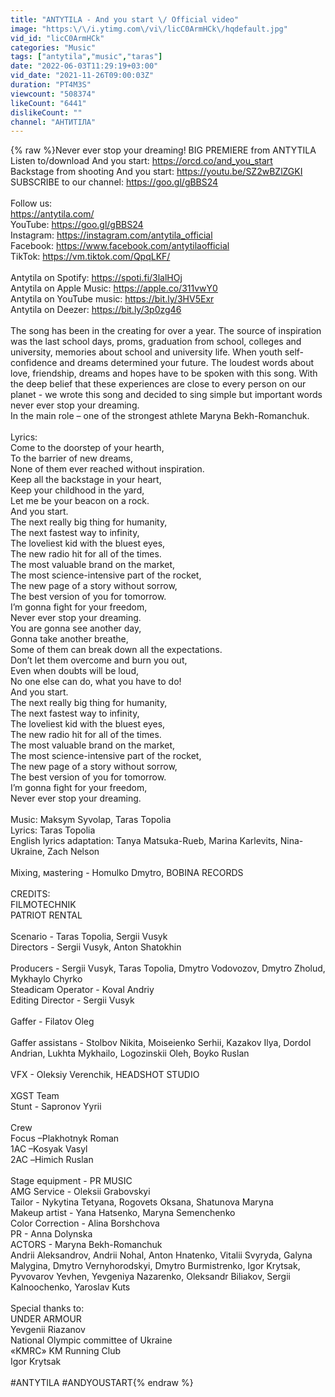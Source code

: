 ```yaml
---
title: "ANTYTILA - And you start \/ Official video"
image: "https:\/\/i.ytimg.com\/vi\/licC0ArmHCk\/hqdefault.jpg"
vid_id: "licC0ArmHCk"
categories: "Music"
tags: ["antytila","music","taras"]
date: "2022-06-03T11:29:19+03:00"
vid_date: "2021-11-26T09:00:03Z"
duration: "PT4M3S"
viewcount: "508374"
likeCount: "6441"
dislikeCount: ""
channel: "АНТИТІЛА"
---
```

{% raw %}Never ever stop your dreaming! BIG PREMIERE from ANTYTILA <br />Listen to/download And you start: <a rel="nofollow" target="blank" href="https://orcd.co/and_you_start">https://orcd.co/and_you_start</a><br />Backstage from shooting And you start: <a rel="nofollow" target="blank" href="https://youtu.be/SZ2wBZlZGKI">https://youtu.be/SZ2wBZlZGKI</a><br />SUBSCRIBE to our channel: <a rel="nofollow" target="blank" href="https://goo.gl/gBBS24">https://goo.gl/gBBS24</a><br /><br />Follow us:<br /><a rel="nofollow" target="blank" href="https://antytila.com/">https://antytila.com/</a><br />YouTube: <a rel="nofollow" target="blank" href="https://goo.gl/gBBS24">https://goo.gl/gBBS24</a><br />Instagram: <a rel="nofollow" target="blank" href="https://instagram.com/antytila_official">https://instagram.com/antytila_official</a> <br />Facebook: <a rel="nofollow" target="blank" href="https://www.facebook.com/antytilaofficial">https://www.facebook.com/antytilaofficial</a><br />TikTok: <a rel="nofollow" target="blank" href="https://vm.tiktok.com/QpqLKF/">https://vm.tiktok.com/QpqLKF/</a><br /><br />Antytila on Spotify: <a rel="nofollow" target="blank" href="https://spoti.fi/3lalHOj">https://spoti.fi/3lalHOj</a><br />Antytila on Apple Music: <a rel="nofollow" target="blank" href="https://apple.co/311vwY0">https://apple.co/311vwY0</a><br />Antytila on YouTube music: <a rel="nofollow" target="blank" href="https://bit.ly/3HV5Exr">https://bit.ly/3HV5Exr</a><br />Antytila on Deezer: <a rel="nofollow" target="blank" href="https://bit.ly/3p0zg46">https://bit.ly/3p0zg46</a><br /><br />The song has been in the creating for over a year. The source of inspiration was the last school days, proms, graduation from school, colleges and university, memories about school and university life. When youth self-confidence and dreams determined your future. The loudest words about love, friendship, dreams and hopes have to be spoken with this song. With the deep belief that these experiences are close to every person on our planet - we wrote this song and decided to sing simple but important words never ever stop your dreaming.<br />In the main role – one of the strongest athlete Maryna Bekh-Romanchuk.<br /><br />Lyrics:<br />Come to the doorstep of your hearth,<br />To the barrier of new dreams,<br />None of them ever reached without inspiration.<br />Keep all the backstage in your heart,<br />Keep your childhood in the yard,<br />Let me be your beacon on a rock. <br />And you start.<br />The next really big thing for humanity,<br />The next fastest way to infinity,<br />The loveliest kid with the bluest eyes,<br />The new radio hit for all of the times.<br />The most valuable brand on the market,<br />The most science-intensive part of the rocket,<br />The new page of a story without sorrow,<br />The best version of you for tomorrow.<br />I’m gonna fight for your freedom,<br />Never ever stop your dreaming.<br />You are gonna see another day, <br />Gonna take another breathe,<br />Some of them can break down all the expectations. <br />Don’t let them overcome and burn you out,<br />Even when doubts will be loud,<br />No one else can do, what you have to do!<br />And you start.<br />The next really big thing for humanity,<br />The next fastest way to infinity,<br />The loveliest kid with the bluest eyes,<br />The new radio hit for all of the times.<br />The most valuable brand on the market,<br />The most science-intensive part of the rocket,<br />The new page of a story without sorrow,<br />The best version of you for tomorrow.<br />I’m gonna fight for your freedom,<br />Never ever stop your dreaming.<br /><br />Music: Maksym Syvolap, Taras Topolia<br />Lyrics: Taras Topolia<br />English lyrics adaptation:  Tanya Matsuka-Rueb, Marina Karlevits, Nina-Ukraine, Zach Nelson<br /><br />Mixing, мastering - Homulko Dmytro, BOBINA RECORDS<br /><br />CREDITS:<br />FILMOTECHNIK<br />PATRIOT RENTAL<br /><br />Scenario - Taras Topolia, Sergii Vusyk<br />Directors - Sergii Vusyk, Anton Shatokhin<br /><br />Producers - Sergii Vusyk, Taras Topolia, Dmytro Vodovozov, Dmytro Zholud, Mykhaylo Chyrko<br />Steadicam Operator - Koval Andriy<br />Editing Director - Sergii Vusyk<br /><br />Gaffer - Filatov Oleg<br /><br />Gaffer assistans - Stolbov Nikita, Moiseienko Serhii, Kazakov Ilya, Dordol Andrian, Lukhta Mykhailo, Logozinskii Oleh, Boyko Ruslan<br /><br />VFX - Oleksiy Verenchik, HEADSHOT STUDIO<br /><br />XGST Team<br />Stunt - Sapronov Yyrii<br /><br />Crew<br />Focus –Plakhotnyk Roman<br />1AC –Kosyak Vasyl<br />2АС –Himich Ruslan<br /><br />Stage equipment - PR MUSIC<br />AMG Service - Oleksii Grabovskyi<br />Tailor - Nykytina Tetyana, Rogovets Oksana, Shatunova Maryna<br />Makeup artist - Yana Hatsenko, Maryna Semenchenko<br />Color Correction - Alina Borshchova<br />PR - Anna Dolynska<br />ACTORS - Maryna Bekh-Romanchuk <br />Andrii Aleksandrov, Andrii Nohal, Anton Hnatenko, Vitalii Svyryda, Galyna Malygina, Dmytro Vernyhorodskyi, Dmytro Burmistrenko, Igor Krytsak, Pyvovarov Yevhen, Yevgeniya Nazarenko, Oleksandr Biliakov, Sergii Kalnoochenko, Yaroslav Kuts<br /><br />Special thanks to:<br />UNDER ARMOUR<br />Yevgenii Riazanov <br />National Olympic committee of Ukraine<br />«KMRC» KM Running Club<br />Igor Krytsak<br /><br />#ANTYTILA #ANDYOUSTART{% endraw %}
